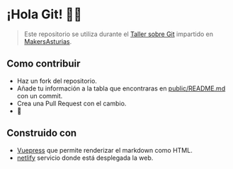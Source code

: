 # ¡Hola Git! 👋🏻

> Este repositorio se utiliza durante el [Taller sobre Git](https://www.eventbrite.es/e/entradas-aprende-a-utilizar-git-para-colaborar-en-proyectos-open-source-95101702753?ref=ecount) impartido en [MakersAsturias](http://makersasturias.com/).

## Como contribuir

- Haz un fork del repositorio.
- Añade tu información a la tabla que encontraras en [public/README.md](./public/README.md) con un commit.
- Crea una Pull Request con el cambio.
- 🚀

## Construido con

- [Vuepress](https://v1.vuepress.vuejs.org/) que permite renderizar el markdown como HTML.
- [netlify](https://netlify.com) servicio donde está desplegada la web.
